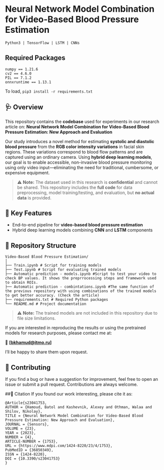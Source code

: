 # Neural Network Model Combination for Video-Based Blood Pressure Estimation


```Python3 | TensorFlow | LSTM | CNNs```

## Required Packages

```
numpy == 1.21.6
cv2 == 4.6.0
PIL == 7.1.2
onnxruntime == 1.13.1
```

To load,
```pip3 install -r requirements.txt```

## 🩺 Overview

This repository contains the **codebase** used for experiments in our research article on: **Neural Network Model Combination for Video-Based Blood Pressure Estimation: New Approach and Evaluation** 

Our study introduces a novel method for estimating **systolic and diastolic blood pressure** from the **RGB color intensity variations** in facial skin regions. These variations correspond to blood flow patterns and are captured using an ordinary camera. Using **hybrid deep learning models**, our goal is to enable accessible, non-invasive blood pressure monitoring using only video input—eliminating the need for traditional, cumbersome, or expensive equipment.

> ⚠️ **Note:** The dataset used in this research is **confidential** and cannot be shared. This repository includes the **full code** for data preprocessing, model training/testing, and evaluation, but **no actual data** is provided.


## 🧠 Key Features

- End-to-end pipeline for **video-based blood pressure estimation**
- Hybrid deep learning models combining **CNN** and **LSTM** components

## 📁 Repository Structure
```text
Video-Based Blood Pressure Estimation/
│
├── Train.ipynb # Script for training models
├── Test.ipynb # Script for evaluating trained models
├── Automatic prediction - models.ipynb #Script to test your video to check BP values. It shows the preprrocessing steps and framework used to obtain ROIs.
├── Automatic prediction - combintations.ipynb #The same function of the previous repository with using combinations of the trained models to get better accuracy. (Check the article)
├── requirements.txt # Required Python packages
└── README.md # Project documentation
```

> ⚠️ **Note:** The trained models are not included in this repository due to file size limitations.

If you are interested in reproducing the results or using the pretrained models for research purposes, please contact me at:

📧 **[bkhamud@itmo.ru]**

I’ll be happy to share them upon request.


## 🤝 Contributing
If you find a bug or have a suggestion for improvement, feel free to open an issue or submit a pull request. Contributions are always welcome.

##📜 Citation
If you found our work interesting, please cite it as:
```
@Article{s23041753,
AUTHOR = {Hamoud, Batol and Kashevnik, Alexey and Othman, Walaa and Shilov, Nikolay},
TITLE = {Neural Network Model Combination for Video-Based Blood Pressure Estimation: New Approach and Evaluation},
JOURNAL = {Sensors},
VOLUME = {23},
YEAR = {2023},
NUMBER = {4},
ARTICLE-NUMBER = {1753},
URL = {https://www.mdpi.com/1424-8220/23/4/1753},
PubMedID = {36850349},
ISSN = {1424-8220},
DOI = {10.3390/s23041753}
}
```

